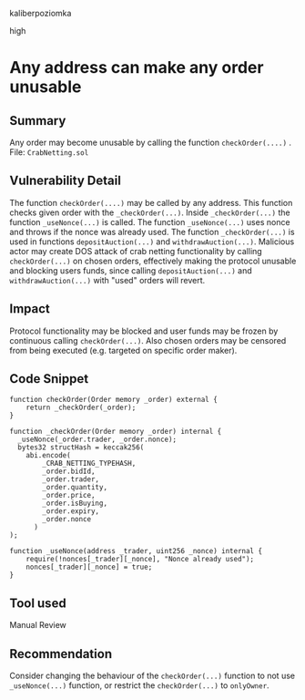 kaliberpoziomka

high

# Any address can make any order unusable

## Summary

Any order may become unusable by calling the function `checkOrder(....)` .
File: `CrabNetting.sol`

## Vulnerability Detail

The function `checkOrder(....)` may be called by any address. This function checks given order with the `_checkOrder(...)`. Inside `_checkOrder(...)` the function `_useNonce(...)` is called. The function `_useNonce(...)` uses nonce and throws if the nonce was already used. The function `_checkOrder(...)` is used in functions `depositAuction(...)` and `withdrawAuction(...)`. Malicious actor may create DOS attack of crab netting functionality by calling `checkOrder(...)` on chosen orders, effectively making the protocol unusable and blocking users funds, since calling  `depositAuction(...)` and `withdrawAuction(...)` with "used" orders will revert.

## Impact

Protocol functionality may be blocked and user funds may be frozen by continuous calling `checkOrder(...)`. Also chosen orders may be censored from being executed (e.g. targeted on specific order maker).

## Code Snippet

```solidity
function checkOrder(Order memory _order) external {
    return _checkOrder(_order);
}
```

```solidity
function _checkOrder(Order memory _order) internal {
  _useNonce(_order.trader, _order.nonce);
  bytes32 structHash = keccak256(
    abi.encode(
        _CRAB_NETTING_TYPEHASH,
        _order.bidId,
        _order.trader,
        _order.quantity,
        _order.price,
        _order.isBuying,
        _order.expiry,
        _order.nonce
      )
);
```

```solidity
function _useNonce(address _trader, uint256 _nonce) internal {
    require(!nonces[_trader][_nonce], "Nonce already used");
    nonces[_trader][_nonce] = true;
}
```

## Tool used

Manual Review

## Recommendation

Consider changing the behaviour of the `checkOrder(...)` function to not use `_useNonce(...)` function, or restrict the `checkOrder(...)` to `onlyOwner`.